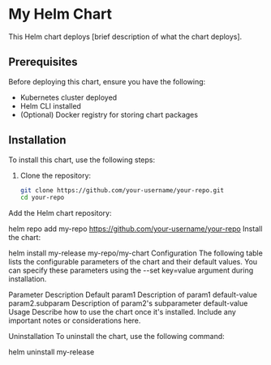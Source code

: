 # My Helm Chart

This Helm chart deploys [brief description of what the chart deploys].

## Prerequisites

Before deploying this chart, ensure you have the following:

- Kubernetes cluster deployed
- Helm CLI installed
- (Optional) Docker registry for storing chart packages

## Installation

To install this chart, use the following steps:

1. Clone the repository:
   ```bash
   git clone https://github.com/your-username/your-repo.git
   cd your-repo


Add the Helm chart repository:

helm repo add my-repo https://github.com/your-username/your-repo
Install the chart:


helm install my-release my-repo/my-chart
Configuration
The following table lists the configurable parameters of the chart and their default values. You can specify these parameters using the --set key=value argument during installation.

Parameter	Description	Default
param1	Description of param1	default-value
param2.subparam	Description of param2's subparameter	default-value
Usage
Describe how to use the chart once it's installed. Include any important notes or considerations here.

Uninstallation
To uninstall the chart, use the following command:

helm uninstall my-release